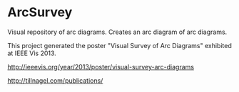 ArcSurvey
=========

Visual repository of arc diagrams. Creates an arc diagram of arc diagrams.

This project generated the poster "Visual Survey of Arc Diagrams" exhibited at IEEE Vis 2013.

http://ieeevis.org/year/2013/poster/visual-survey-arc-diagrams

http://tillnagel.com/publications/